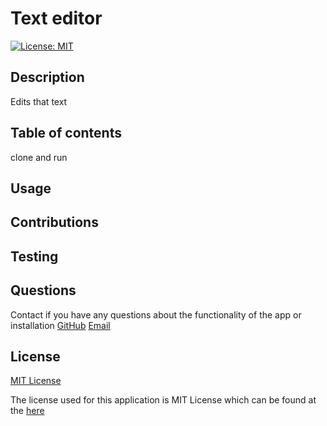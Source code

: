 # Text editor
[![License: MIT](https://img.shields.io/badge/License-MIT-yellow.svg)](https://opensource.org/licenses/MIT)

## Description 

  Edits that text

## Table of contents

  clone and run

## Usage

  

## Contributions

  

## Testing
  

## Questions
  Contact if you have any questions about the functionality of the app or installation
  [GitHub](https://github.com/coleparrish9)
  [Email](mailto:coleparrish9@gmail.com)

## License
[MIT License](https://choosealicense.com/licenses/mit/)

  The license used for this application is MIT License which can be found at the [here](https://choosealicense.com/licenses/mit/)
